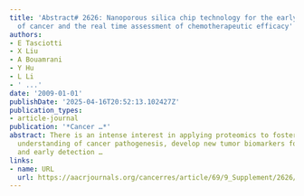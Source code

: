 ```yaml
---
title: 'Abstract# 2626: Nanoporous silica chip technology for the early detection
  of cancer and the real time assessment of chemotherapeutic efficacy'
authors:
- E Tasciotti
- X Liu
- A Bouamrani
- Y Hu
- L Li
- ' ...'
date: '2009-01-01'
publishDate: '2025-04-16T20:52:13.102427Z'
publication_types:
- article-journal
publication: '*Cancer …*'
abstract: There is an intense interest in applying proteomics to foster an improved
  understanding of cancer pathogenesis, develop new tumor biomarkers for diagnosis,
  and early detection …
links:
- name: URL
  url: https://aacrjournals.org/cancerres/article/69/9_Supplement/2626/558443
---
```

